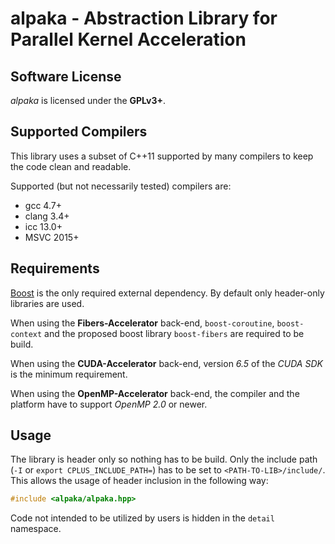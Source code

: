 alpaka - Abstraction Library for Parallel Kernel Acceleration
================================================================

Software License
----------------

*alpaka* is licensed under the **GPLv3+**. 

Supported Compilers
-------------------

This library uses a subset of C++11 supported by many compilers to keep the
code clean and readable.

Supported (but not necessarily tested) compilers are:
- gcc 4.7+
- clang 3.4+
- icc 13.0+
- MSVC 2015+

Requirements
------------

[Boost](http://boost.org/) is the only required external dependency.
By default only header-only libraries are used.

When using the **Fibers-Accelerator** back-end, `boost-coroutine`, `boost-context` and
the proposed boost library `boost-fibers` are required to be build.

When using the **CUDA-Accelerator** back-end, version *6.5* of the *CUDA SDK* is the
minimum requirement.

When using the **OpenMP-Accelerator** back-end, the compiler and the platform have
to support *OpenMP 2.0* or newer.

Usage
-----

The library is header only so nothing has to be build.
Only the include path (`-I` or `export CPLUS_INCLUDE_PATH=`) has to be set to `<PATH-TO-LIB>/include/`.
This allows the usage of header inclusion in the following way:

```c++
#include <alpaka/alpaka.hpp>
```

Code not intended to be utilized by users is hidden in the `detail` namespace.
